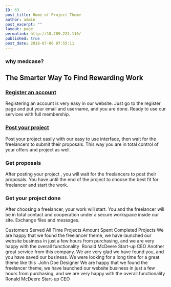 ```yaml
---
ID: 63
post_title: Home of Project Theme
author: admin
post_excerpt: ""
layout: page
permalink: http://18.209.223.110/
published: true
post_date: 2018-07-06 07:55:11
---
```

<h3>why medcase?</h3>		
			<h2>The Smarter Way To Find Rewarding Work</h2>		
				<a href="http://18.209.223.110/wp-login.php?action=register">
								</a>
				<h3>
					<a href="http://18.209.223.110/wp-login.php?action=register">Register an account</a>
				</h3>
								<p>Registering an account is very easy in our website. Just go to the register page and put your email and username, and you are done. Ready to use our services with full membership.</p>
				<a href="http://18.209.223.110/post-new/">
								</a>
				<h3>
					<a href="http://18.209.223.110/post-new/">Post your project</a>
				</h3>
								<p>Post your project easily with our easy to use interface, then wait for the freelancers to submit their proposals. This way you are in total control of your offers and project as well.</p>
				<h3>
					Get proposals
				</h3>
								<p>After posting your project , you will wait for the freelancers to post their proposals. You have until the end of the project to choose the best fit for freelancer and start the work.</p>
				<h3>
					Get your project done
				</h3>
								<p>After choosing a freelancer, your work will start. You and the freelancer will be in total contact and cooperation under a secure workspace inside our site. Exchange files and messages.</p>
							Customers Served
							All Time Projects
							Amount Spent
							Completed Projects
							We are happy that we found the freelancer theme, we have launched our website business in just a few hours from purchasing, and we are very happy with the overall functionality
							<img src="http://18.209.223.110/wp-content/plugins/elementor/assets/images/placeholder.png" title="" alt="" />						
														Ronald McDeere
																						Start-up CEO
							Another great service from this company. We are very glad we have found you, and you have saved our business. We were looking for a long time for a great theme like this
							<img src="http://18.209.223.110/wp-content/plugins/elementor/assets/images/placeholder.png" title="" alt="" />						
														John Doe
																						Designer
							We are happy that we found the freelancer theme, we have launched our website business in just a few hours from purchasing, and we are very happy with the overall functionality
							<img src="http://18.209.223.110/wp-content/plugins/elementor/assets/images/placeholder.png" title="" alt="" />						
														Ronald McDeere
																						Start-up CEO